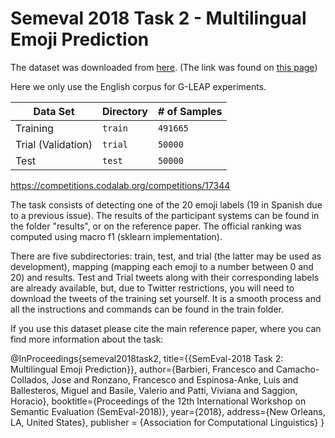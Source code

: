 # Semeval 2018 Task 2 - Multilingual Emoji Prediction

The dataset was downloaded from [here](https://github.com/fvancesco/Semeval2018-Task2-Emoji-Detection/blob/master/dataset/Semeval2018-Task2-EmojiPrediction.zip?raw=true). (The link was found on [this page](https://competitions.codalab.org/competitions/17344#learn_the_details-data))

Here we only use the English corpus for G-LEAP experiments.

| Data Set | Directory | \# of Samples |
|-|-|-|
| Training | `train` | `491665` |
| Trial (Validation) | `trial` | `50000` |
| Test | `test` | `50000` |

https://competitions.codalab.org/competitions/17344

The task consists of detecting one of the 20 emoji labels (19 in Spanish due to a previous issue). The results of the participant systems can be found in the folder "results", or on the reference paper.
The official ranking was computed using macro f1 (sklearn implementation).

There are five subdirectories: train, test, and trial (the latter may be used as development), mapping (mapping each emoji to a number between 0 and 20) and results.
Test and Trial tweets along with their corresponding labels are already available, but, due to Twitter restrictions, you will need to download the tweets of the training set yourself. It is a smooth process and all the instructions and commands can be found in the train folder.

If you use this dataset please cite the main reference paper, where you can find more information about the task:

@InProceedings{semeval2018task2,
  title={{SemEval-2018 Task 2: Multilingual Emoji Prediction}},
  author={Barbieri, Francesco and Camacho-Collados, Jose and Ronzano, Francesco and Espinosa-Anke, Luis and Ballesteros, Miguel and Basile, Valerio and Patti, Viviana and Saggion, Horacio},
  booktitle={Proceedings of the 12th International Workshop on Semantic Evaluation (SemEval-2018)},
  year={2018}, 
  address={New Orleans, LA, United States},
  publisher = {Association for Computational Linguistics}
 }
